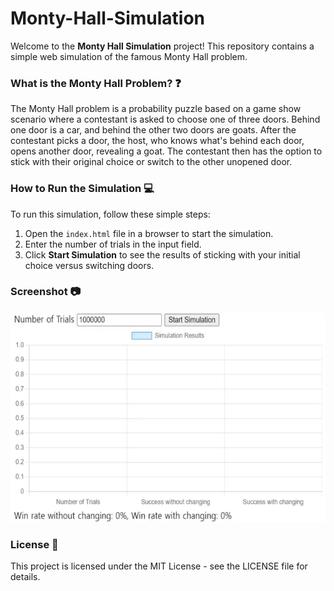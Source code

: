 # Monty-Hall-Simulation
Welcome to the **Monty Hall Simulation** project! This repository contains a simple web simulation of the famous Monty Hall problem.

### What is the Monty Hall Problem? :question:

The Monty Hall problem is a probability puzzle based on a game show scenario where a contestant is asked to choose one of three doors. Behind one door is a car, and behind the other two doors are goats. After the contestant picks a door, the host, who knows what's behind each door, opens another door, revealing a goat. The contestant then has the option to stick with their original choice or switch to the other unopened door.

### How to Run the Simulation :computer:

To run this simulation, follow these simple steps:
1. Open the `index.html` file in a browser to start the simulation.
2.  Enter the number of trials in the input field.
3.  Click **Start Simulation** to see the results of sticking with your initial choice versus switching doors.

### Screenshot 📷
![Captured Screen](simulation_image.webp)

### License :scroll:

This project is licensed under the MIT License - see the LICENSE file for details.
